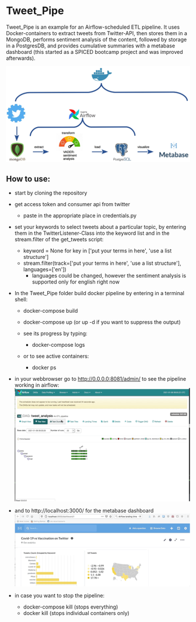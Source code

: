 # Tweet_Pipe
Tweet_Pipe is an example for an Airflow-scheduled ETL pipeline. It uses Docker-containers to extract tweets from Twitter-API, then stores them in a MongoDB, performs sentiment analysis of the content, followed by storage in a PostgresDB, and provides cumulative summaries with a metabase dashboard (this started as a SPICED bootcamp project and was improved afterwards).

![alt text](https://github.com/mkoeppel/Tweet_Pipe/blob/main/ETL_Pipeline.jpg)

## How to use:
- start by cloning the repository
- get access token and consumer api from twitter
  - paste in the appropriate place in credentials.py

- set your keywords to select tweets about a particular topic, by entering them in the TwitterListener-Class into the keyword list and in the stream.filter of the get_tweets script:
  - keyword = None
        for key in ['put your terms in here', 'use a list structure']
  - stream.filter(track=['put your terms in here', 'use a list structure'], languages=['en'])
    - languages could be changed, however the sentiment analysis is supported only for english right now
- In the Tweet_Pipe folder build docker pipeline by entering in a terminal shell:
  - docker-compose build
  - docker-compose up (or up -d if you want to suppress the output)

  - see its progress by typing:
    - docker-compose logs
  - or to see active containers:
      - docker ps
- in your webbrowser go to http://0.0.0.0:8081/admin/ to see the pipeline working in airflow:
![alt text](https://github.com/mkoeppel/Tweet_Pipe/blob/main/Tweet_Pipe_Airflow.gif)

- and to http://localhost:3000/ for the metabase dashboard
![alt text](https://github.com/mkoeppel/Tweet_Pipe/blob/main/Twitter_Metabase.gif)

- in case you want to stop the pipeline:
  - docker-compose kill (stops everything)
  - docker kill <process> (stops individual containers only)
